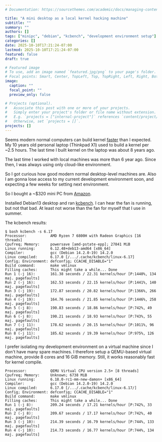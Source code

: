 ```yaml
---
# Documentation: https://sourcethemes.com/academic/docs/managing-content/

title: "A mini desktop as a local kernel hacking machine"
subtitle: ""
summary: ""
authors: []
tags: ["minipc", "debian", "kcbench", "development environment setup"]
categories: []
date: 2025-10-10T17:21:24-07:00
lastmod: 2025-10-10T17:21:24-07:00
featured: false
draft: true

# Featured image
# To use, add an image named `featured.jpg/png` to your page's folder.
# Focal points: Smart, Center, TopLeft, Top, TopRight, Left, Right, BottomLeft, Bottom, BottomRight.
image:
  caption: ""
  focal_point: ""
  preview_only: false

# Projects (optional).
#   Associate this post with one or more of your projects.
#   Simply enter your project's folder or file name without extension.
#   E.g. `projects = ["internal-project"]` references `content/project/deep-learning/index.md`.
#   Otherwise, set `projects = []`.
projects: []
---
```


Seems modern normal computers can build kernel
[faster](https://social.kernel.org/notice/AymCqaJxA552BYAxqC) than I expected.
My 10 years old personal laptop (Thinkpad X1) used to build a kernel per ~2.5
hours.  The last time I built kernel on the laptop was about 8 years ago.

The last time I worked with local machines was more than 6 year ago.  Since
then, I was always using only cloud-like environment.

So I got curious how good modern normal desktop-level machines are.  Also I am
gonna lose access to my current development environment soon, and expecting a
few weeks for setting next environment.

So I bought a ~$320 mini PC from
[Amazon](https://www.amazon.com/dp/B0F62NFK51?ref=ppx_yo2ov_dt_b_fed_asin_title).

Installed Debian13 desktop and ran
[kcbench](https://gitlab.com/knurd42/kcbench).  I can hear the fan is running,
but not that bad.  At least not worse than the fan for myself that I use in
summer.

The kcbench results:

```
$ bash kcbench -s 6.17
Processor:           AMD Ryzen 7 6800H with Radeon Graphics [16 threads]
Cpufreq; Memory:     powersave [amd-pstate-epp]; 27841 MiB
Linux running:       6.12.48+deb13-amd64 [x86_64]
Compiler:            gcc (Debian 14.2.0-19) 14.2.0
Linux compiled:      6.17.0 [/.../.cache/kcbench/linux-6.17]
Config; Environment: defconfig; CCACHE_DISABLE="1"
Build command:       make vmlinux
Filling caches:      This might take a while... Done
Run 1 (-j 16):       161.38 seconds / 22.31 kernels/hour [P:1440%, 134 maj. pagefaults]
Run 2 (-j 16):       162.53 seconds / 22.15 kernels/hour [P:1441%, 140 maj. pagefaults]
Run 3 (-j 19):       172.87 seconds / 20.82 kernels/hour [P:1366%, 266 maj. pagefaults]
Run 4 (-j 19):       164.76 seconds / 21.85 kernels/hour [P:1446%, 258 maj. pagefaults]
Run 5 (-j 8):        190.83 seconds / 18.86 kernels/hour [P:742%, 49 maj. pagefaults]
Run 6 (-j 8):        190.21 seconds / 18.93 kernels/hour [P:743%, 55 maj. pagefaults]
Run 7 (-j 11):       178.62 seconds / 20.15 kernels/hour [P:1011%, 96 maj. pagefaults]
Run 8 (-j 11):       185.62 seconds / 19.39 kernels/hour [P:975%, 126 maj. pagefaults]
```

I prefer isolating my development environment on a virtual machine since I
don't have many spare machines.  I therefore setup a QEMU-based virtual
machine, provide 8 cores and 16 GiB memory.  Still, it works reasonably fast
for kernel compile.

```
Processor:           QEMU Virtual CPU version 2.5+ [8 threads]
Cpufreq; Memory:     Unknown; 6738 MiB
Linux running:       6.18.0-rc1-mm-new-damon+ [x86_64]
Compiler:            gcc (Debian 14.2.0-19) 14.2.0
Linux compiled:      6.17.0 [/.../.cache/kcbench/linux-6.17/]
Config; Environment: defconfig; CCACHE_DISABLE="1"
Build command:       make vmlinux
Filling caches:      This might take a while... Done
Run 1 (-j 8):        209.24 seconds / 17.21 kernels/hour [P:742%, 33 maj. pagefaults]
Run 2 (-j 8):        209.67 seconds / 17.17 kernels/hour [P:742%, 40 maj. pagefaults]
Run 3 (-j 10):       214.39 seconds / 16.79 kernels/hour [P:744%, 133 maj. pagefaults]
Run 4 (-j 10):       214.73 seconds / 16.77 kernels/hour [P:744%, 134 maj. pagefaults]
```
